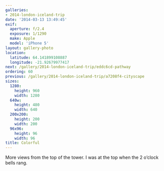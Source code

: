 ```yaml
---
galleries:
- 2014-london-iceland-trip
date: '2014-03-13 13:49:45'
exif:
  aperture: f/2.4
  exposure: 1/1290
  make: Apple
  model: 'iPhone 5'
layout: gallery-photo
location:
  latitude: 64.141899108887
  longitude: -21.92679977417
next: /gallery/2014-london-iceland-trip/eddc6cd-pathway
ordering: 60
previous: /gallery/2014-london-iceland-trip/a7208f4-cityscape
sizes:
  1280:
    height: 960
    width: 1280
  640w:
    height: 480
    width: 640
  200x200:
    height: 200
    width: 200
  96x96:
    height: 96
    width: 96
title: Colorful
---
```


More views from the top of the tower. I was at the top when the 2 o’clock bells rang.
